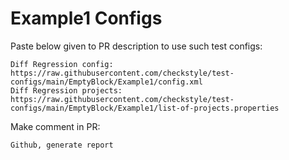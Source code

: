 # Example1 Configs
Paste below given to PR description to use such test configs:
```
Diff Regression config: https://raw.githubusercontent.com/checkstyle/test-configs/main/EmptyBlock/Example1/config.xml
Diff Regression projects: https://raw.githubusercontent.com/checkstyle/test-configs/main/EmptyBlock/Example1/list-of-projects.properties
```
Make comment in PR:
```
Github, generate report
```

